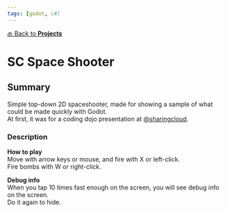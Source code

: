 ```yaml
---
tags: [godot, c#]
---
```

[:back: Back to **Projects**](../)
# SC Space Shooter

<ProjectCard
    language="Godot/C#"
    date="2019"
    status="finished"
    url="https://github.com/Srynetix/sc-space-shooter"
    screenshot="https://raw.githubusercontent.com/Srynetix/sc-space-shooter/master/assets/sc-space-shooter.gif"
/>

## Summary

Simple top-down 2D spaceshooter, made for showing a sample of what could be made quickly with Godot.  
At first, it was for a coding dojo presentation at [@sharingcloud](https://github.com/sharingcloud).

### Description

**How to play**  
Move with arrow keys or mouse, and fire with X or left-click.  
Fire bombs with W or right-click.

**Debug info**  
When you tap 10 times fast enough on the screen, you will see debug info on the screen.  
Do it again to hide.



